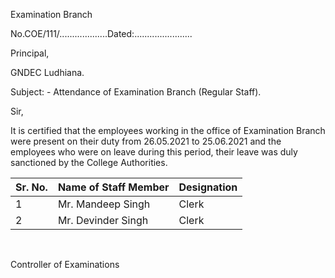 Examination Branch

No.COE/111/...................Dated:.......................


Principal,

GNDEC Ludhiana.

Subject: - Attendance of Examination Branch (Regular Staff).

Sir,

It is certified that the employees working in the office of Examination Branch were present on their duty from 26.05.2021 to 25.06.2021 and the employees who were on leave during this period, their leave was duly sanctioned by the College Authorities.

| Sr. No. | Name of Staff Member | Designation |
|---------|----------------------|-------------|
| 1       | Mr. Mandeep Singh    | Clerk       |
| 2       | Mr. Devinder Singh   | Clerk       |

</br>


Controller of Examinations
